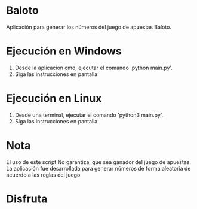 # Baloto
Aplicación para generar los números del juego de apuestas Baloto.

# Ejecución en Windows
1. Desde la aplicación cmd, ejecutar el comando 'python main.py'.
2. Siga las instrucciones en pantalla.

# Ejecución en Linux
1. Desde una terminal, ejecutar el comando 'python3 main.py'.
2. Siga las instrucciones en pantalla.

# Nota
El uso de este script No garantiza, que sea ganador del juego de apuestas. La aplicación fue desarrollada para generar números de forma aleatoria de acuerdo a las reglas del juego.

# Disfruta
